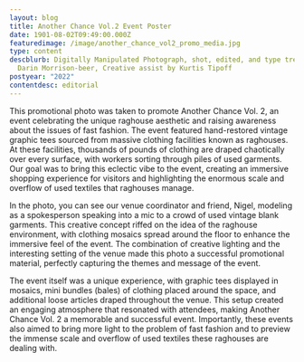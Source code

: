 ```yaml
---
layout: blog
title: Another Chance Vol.2 Event Poster
date: 1901-08-02T09:49:00.000Z
featuredimage: /image/another_chance_vol2_promo_media.jpg
type: content
descblurb: Digitally Manipulated Photograph, shot, edited, and type treatment by
  Darin Morrison-beer, Creative assist by Kurtis Tipoff
postyear: "2022"
contentdesc: editorial
---
```

This promotional photo was taken to promote Another Chance Vol. 2, an event celebrating the unique raghouse aesthetic and raising awareness about the issues of fast fashion. The event featured hand-restored vintage graphic tees sourced from massive clothing facilities known as raghouses. At these facilities, thousands of pounds of clothing are draped chaotically over every surface, with workers sorting through piles of used garments. Our goal was to bring this eclectic vibe to the event, creating an immersive shopping experience for visitors and highlighting the enormous scale and overflow of used textiles that raghouses manage.

In the photo, you can see our venue coordinator and friend, Nigel, modeling as a spokesperson speaking into a mic to a crowd of used vintage blank garments. This creative concept riffed on the idea of the raghouse environment, with clothing mosaics spread around the floor to enhance the immersive feel of the event. The combination of creative lighting and the interesting setting of the venue made this photo a successful promotional material, perfectly capturing the themes and message of the event.

The event itself was a unique experience, with graphic tees displayed in mosaics, mini bundles (bales) of clothing placed around the space, and additional loose articles draped throughout the venue. This setup created an engaging atmosphere that resonated with attendees, making Another Chance Vol. 2 a memorable and successful event. Importantly, these events also aimed to bring more light to the problem of fast fashion and to preview the immense scale and overflow of used textiles these raghouses are dealing with.
